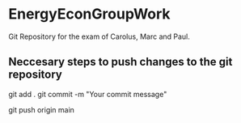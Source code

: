 # EnergyEconGroupWork
Git Repository for the exam of Carolus, Marc and Paul.

## Neccesary steps to push changes to the git repository

git add .
git commit -m "Your commit message"

git push origin main